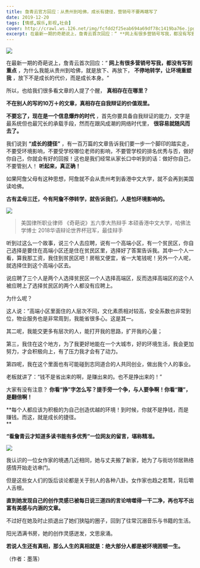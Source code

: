 ```yaml
---
title: 詹青云官方回应：从贵州到哈佛，成长有捷径，营销号不要再瞎写了
date: 2019-12-20
tags: [情感,娱乐,影视,社会]
cover: http://crawl.ws.126.net/img/fcfdd2f25eab694a69df78c1419ba76e.jpg
excerpt: 在最新一期的奇葩说上，詹青云首次回应：“ **网上有很多营销号写我，都没有写到重点** ，为什
---
```

![](http://crawl.ws.126.net/img/fcfdd2f25eab694a69df78c1419ba76e.jpg)  

在最新一期的奇葩说上，詹青云首次回应：“ **网上有很多营销号写我，都没有写到重点** ，为什么我能从贵州到哈佛，就是放下、再放下，
**不停地转学，让环境重塑我** ，放下不是成长的代价，而是成长本身。“  

所以，也给我们很多看文章的人提了个醒， **真相存在在哪里？**

**不在别人的写的10万＋的文章，真相存在自我辩证的价值观里。**

**不要忘了，现在是一个信息爆炸的时代** ，首先你要具备自我辩证的能力，文字是最系统但也最冗长的承载手段，然而在跟风成潮的网络时代里，
**很容易就随风而去了。**

我们说到 **“成长的捷径”**
，有一百万篇的文章告诉我们要一步一个脚印的踏实走，不要受环境影响，不要受学校哪位老师的影响，不要管学校的排名优秀与否，做好你自己，你就会有好的回报！这也是我们经常从家长口中听到的话：做好你自己，不要管别人！
**听起来，真正确！**

如果阿詹父母有这种思想，阿詹就不会从贵州考到香港中文大学，就不会再到美国读哈佛。

**古有孟母三迁，今有阿詹不停转学，就告诉我们，人是怕环境影响的。**

![](http://crawl.ws.126.net/img/2fb082f56c98ae4cf560921f3c0c6c26.jpg)  

> 美国律所职业律师 《奇葩说》五六季大热辩手 本硕香港中文大学，哈佛法学博士 2018华语辩论世界杯冠军，最佳辩手

听到过这么一个故事，说三个人去应聘，说有一个高端小区，有一个贫民区，你自己选择是要住在高端小区还是住在贫民区里，选择好了答案告诉我。其中一个人一看，算我那工资，我住到贫民区吧！房租又便宜，省一大笔钱呢！另外一个人呢，就选择住到这个高端小区去。  

说应聘了三个人是两个人选择贫民区一个人选择高端区，反而选择高端区的这个人被应聘上了选择贫民区的两个人都没有应聘上。  

为什么呢？  

这人说：“高端小区里面住的人层次不同，文化素质相对较高，安全系数也非常到位，物业服务也是非常周到，我能省很多心。这是其一。

其二呢，我能交更多有层次的人，能打开我的思路，扩开我的心量；

第三，我住在这个地方，为了我更好地能在一个大城市，好的环境生活，我会更加努力，才会积极向上，有了压力我才会有了动力。

第四呢，我在这个里面也有可能碰到志同道合的人共同创业，做出我个人的事业。

老板就讲了：“钱不是省出来的啊，是赚出来的。也不是挣出来的！”

大家有没有注意？ **你看“挣”字怎么写？提手旁一个争，与人要争啊！你看“赚”，是翻倍啊！**

**每个人都应该为积极的为自己创造优越的环境！到时候，你就不是挣钱，而是赚钱。而这，就是成长的捷径。  
**  

**“看詹青云才知道多读书能有多优秀”一位网友的留言，堪称精准。**

![](http://crawl.ws.126.net/img/5588e442ef1b27354d1ecc6cfe0d6ad9.jpg)  

我认识的一位女作家的境遇几近相同，她与丈夫搬了新家，她为了与街坊邻居熟络感情开始走访串门。

但是这些女人们的饭后谈论都是关于别人的各种八卦。女作家也趋之若鹜，背后嚼人舌根。

**直到她发现自己的创作灵感已被每日说三道四的言论啃噬得一干二净，再也写不出富有美感与内涵的文章。**

不过好在她及时止损退出了她们狭隘的圈子，回到了往常沉溺音乐与书籍的生活。

阳光洒满书房，她的创作灵感迸发，文思泉涌。

**若说人生还有真相，那么人生的真相就是：绝大部分人都是被环境困顿一生。**

（作者：墨落）

